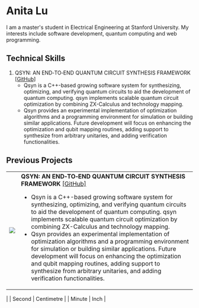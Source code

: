 # Anita Lu

I am a master's student in Electrical Engineering at Stanford University. My interests include software development, quantum computing and web programming.



## Technical Skills
1. QSYN: AN END‐TO‐END QUANTUM CIRCUIT SYNTHESIS FRAMEWORK [[GitHub]](https://github.com/DVLab-NTU/qsyn)
    * Qsyn is a C++-based growing software system for synthesizing, optimizing, and verifying quantum circuits to aid the development of quantum computing. qsyn implements scalable quantum circuit optimization by combining ZX-Calculus and technology mapping.
    * Qsyn provides an experimental implementation of optimization algorithms and a programming environment for simulation or building similar applications. Future development will focus on enhancing the optimization and qubit mapping routines, adding support to synthesize from arbitrary unitaries, and adding verification functionalities.
    



## Previous Projects
<style>
td, th {
   border: none!important;
}
</style>

|   | | 
| ------------ | ------------- |
| ![](https://anitalu724.github.io/img/projects/qsyn.png) | **QSYN: AN END‐TO‐END QUANTUM CIRCUIT SYNTHESIS FRAMEWORK**   [[GitHub]](https://github.com/DVLab-NTU/qsyn)  <ul><li>Qsyn is a C++-based growing software system for synthesizing, optimizing, and verifying quantum circuits to aid the development of quantum computing. qsyn implements scalable quantum circuit optimization by combining ZX-Calculus and technology mapping.</li><li>Qsyn provides an experimental implementation of optimization algorithms and a programming environment for simulation or building similar applications. Future development will focus on enhancing the optimization and qubit mapping routines, adding support to synthesize from arbitrary unitaries, and adding verification functionalities.</li></ul>
|
| Second       | Centimetre    |
| Minute       | Inch          |